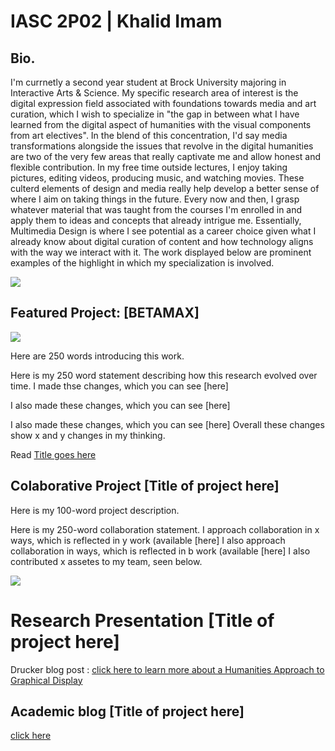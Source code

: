 # IASC 2P02 | Khalid Imam

## Bio.

I'm currnetly a second year student at Brock University majoring in Interactive Arts & Science.
My specific research area of interest is the digital expression field associated with foundations towards media and art curation, which I wish to specialize in "the gap in between what I have learned from the digital aspect of humanities with the visual components from art electives". In the blend of this concentration, I'd say media transformations alongside the issues that revolve in the digital humanities are two of the very few areas that really captivate me and allow honest and flexible contribution. In my free time outside lectures, I enjoy taking pictures, editing videos, producing music, and watching movies. These culterd elements of design and media really help develop a better sense of where I aim on taking things in the future. Every now and then, I grasp whatever material that was taught from the courses I'm enrolled in and apply them to ideas and concepts that already intrigue me. Essentially, Multimedia Design is where I see potential as a career choice given what I already know about digital curation of content and how technology aligns with the way we interact with it. The work displayed below are prominent examples of the highlight in which my specialization is involved.


![](Images/space.png)

## Featured Project: [BETAMAX]

![](images/.jpg)

Here are 250 words introducing this work.

Here is my 250 word statement describing how this research evolved over time. I made thse changes, which you can see [here] 

I also made these changes, which you can see [here]

I also made these changes, which you can see [here]
Overall these changes show x and y changes in my thinking. 

Read [Title goes here](readme)

## Colaborative Project [Title of project here]

Here is my 100-word project description.

Here is my 250-word collaboration statement. I approach collaboration in x ways, which is reflected in y work (available [here]
I also approach collaboration in ways, which is reflected in b work (available [here]
I also contributed x assetes to my team, seen below.

![](images/collaboration.jpg)

# Research Presentation [Title of project here]

Drucker blog post : [click here to learn more about a Humanities Approach to Graphical Display](publishblogpost.md) 

## Academic blog [Title of project here]

[click here](https://iascatbrock.github.io/IASC-2P02/reveal/index.html)
